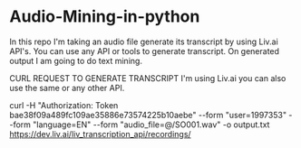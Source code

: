 # Audio-Mining-in-python
In this repo I'm taking an audio file generate its transcript by using Liv.ai API's. You can use any API or tools to generate transcript. On generated output I am going to do text mining.


CURL REQUEST TO GENERATE TRANSCRIPT
I'm using Liv.ai you can also use the same or any other API.

curl   -H "Authorization: Token bae38f09a489fc109ae35886e73574225b10aebe"   --form "user=1997353"   --form "language=EN"   --form "audio_file=@/SO001.wav" -o output.txt  https://dev.liv.ai/liv_transcription_api/recordings/


